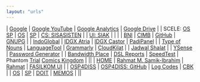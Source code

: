 ```yaml
---
layout: "urls"
---
```


| [Google](https://google.com/) | [Google YouTube](https://www.youtube.com/) | [Google Analytics](https://analytics.google.com/) | [Google Drive](https://drive.google.com/) |
| SCELE: [OS](https://scele.cs.ui.ac.id/course/view.php?id=3398) [SP](https://scele.cs.ui.ac.id/course/view.php?id=3356) | [OS](https://os.vlsm.org/) | [SP](https://sp.vlsm.org/) | [CS: SISASISTEN](https://siasisten.cs.ui.ac.id/) |
| [UI: SIAK](https://academic.ui.ac.id/) | 
| |
| [BNI](https://www.bni.co.id/) | [CIMB](https://www.octoclicks.co.id/) | [GitHub](https://github.com/) | [GNUPG](https://gnupg.org/) |
| [IndoGlobal](https://indoglobal.com/) | [IDGX Atria](https://control.atria.idgx.net/user/) | [IDGX Castor](https://control.castor.idgx.net/user/) | [PadiPanel](https://cpanel.vlsm.org/) |
| [Type of Nouns](https://youtu.be/a0PS8emW6Qo) | [LanguageTool](https://languagetoolplus.com/) | [Grammarly](https://grammarly.com/) | [CloudKilat](https://portal.cloudkilat.com/) |
| [Jadwal Shalat](http://m.jadwalsholat.org/) | | [YSense](https://www.ysense.com/) | [Password Generator](https://www.lastpass.com/features/password-generator) | 
| [Bandwidth Place](https://www.speedtest.net/) | [DSL Reports](http://www.dslreports.com/speedtest) | [SpeedTest](https://www.comparitech.com/internet-providers/speed-test/) | Phantom [Trial](http://www.phantomtrail.com/daily-comic-strips/Phantom) [Comics Kingdom](https://www.comicskingdom.com/phantom) |
||
| [HOME](https://home.vlsm.org) | [Rahmat M. Samik-Ibrahim](https://rahmatm.samik-ibrahim.vlsm.org/) | [Rahmat](https://rahmat.vlsm.org/) | [FASILKOM UI](https://www.cs.ui.ac.id/) |
| [OSP4DISS](https://osp4diss.vlsm.org/) | [OSP4DISS: GitHub](https://github.com/OSP4DISS/) | [Log Codes](https://osp4diss.vlsm.org/ETC/logCodes.txt) | [CBK](https://github.com/cbkadal/) |
| [OS](https://os.vlsm.org/) | [SP](https://sp.vlsm.org/) | [DOIT](https://doit.vlsm.org/) | [MEMOS](https://memos.vlsm.org) |
||

